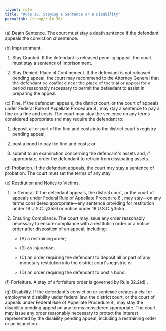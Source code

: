 ```yaml
---
layout: rule
title: "Rule 38. Staying a Sentence or a Disability"
permalink: /frcmp/rule_38/
---
```


(a) Death Sentence. The court must stay a death sentence if the defendant appeals the conviction or sentence.


(b) Imprisonment.


1. Stay Granted. If the defendant is released pending appeal, the court must stay a sentence of imprisonment.


2. Stay Denied; Place of Confinement. If the defendant is not released pending appeal, the court may recommend to the Attorney General that the defendant be confined near the place of the trial or appeal for a period reasonably necessary to permit the defendant to assist in preparing the appeal.


(c) Fine. If the defendant appeals, the district court, or the court of appeals under Federal Rule of Appellate Procedure 8 , may stay a sentence to pay a fine or a fine and costs. The court may stay the sentence on any terms considered appropriate and may require the defendant to:


1. deposit all or part of the fine and costs into the district court's registry pending appeal;


2. post a bond to pay the fine and costs; or


3. submit to an examination concerning the defendant's assets and, if appropriate, order the defendant to refrain from dissipating assets.


(d) Probation. If the defendant appeals, the court may stay a sentence of probation. The court must set the terms of any stay.


(e) Restitution and Notice to Victims.


1. In General. If the defendant appeals, the district court, or the court of appeals under Federal Rule of Appellate Procedure 8 , may stay—on any terms considered appropriate—any sentence providing for restitution under 18 U.S.C. §3556 or notice under 18 U.S.C. §3555 .


2. Ensuring Compliance. The court may issue any order reasonably necessary to ensure compliance with a restitution order or a notice order after disposition of an appeal, including:


    - (A) a restraining order;


    - (B) an injunction;


    - (C) an order requiring the defendant to deposit all or part of any monetary restitution into the district court's registry; or


    - (D) an order requiring the defendant to post a bond.


(f) Forfeiture. A stay of a forfeiture order is governed by Rule 32.2(d) .


(g) Disability. If the defendant's conviction or sentence creates a civil or employment disability under federal law, the district court, or the court of appeals under Federal Rule of Appellate Procedure 8 , may stay the disability pending appeal on any terms considered appropriate. The court may issue any order reasonably necessary to protect the interest represented by the disability pending appeal, including a restraining order or an injunction.

